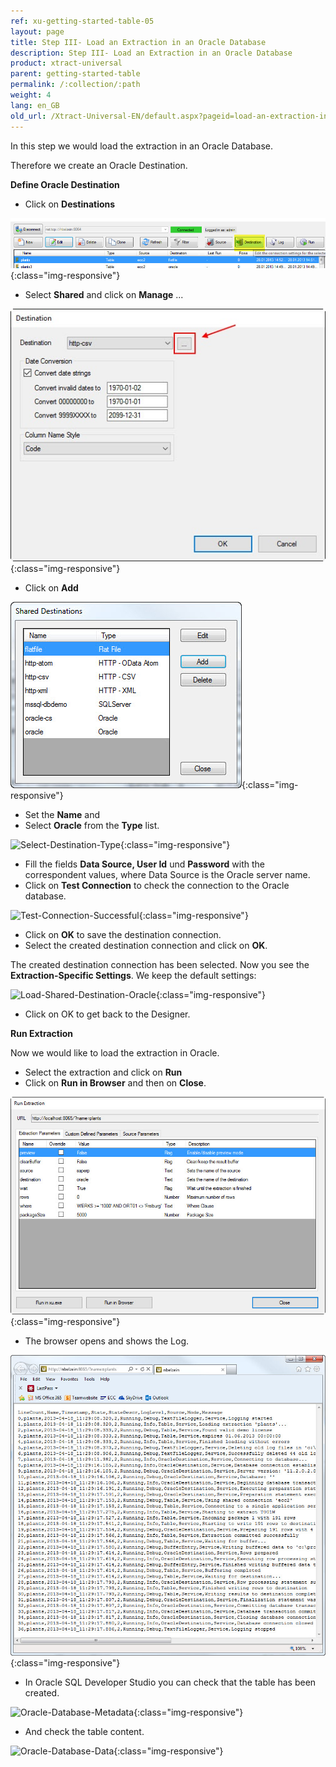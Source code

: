 ```yaml
---
ref: xu-getting-started-table-05
layout: page
title: Step III- Load an Extraction in an Oracle Database
description: Step III- Load an Extraction in an Oracle Database
product: xtract-universal
parent: getting-started-table
permalink: /:collection/:path
weight: 4
lang: en_GB
old_url: /Xtract-Universal-EN/default.aspx?pageid=load-an-extraction-in-oracle
---
```


In this step we would load the extraction in an Oracle Database. 

Therefore we create an Oracle Destination. 

**Define Oracle Destination**

- Click on **Destinations**

![Load-Destinations](/img/content/Load-Destinations.jpg){:class="img-responsive"}

- Select **Shared** and click on **Manage** ... 

![Load-Manage-Shared-Destination](/img/content/Load-Manage-Shared-Destination.jpg){:class="img-responsive"}

- Click on **Add**

![Shared-Destinations](/img/content/Shared-Destinations.jpg){:class="img-responsive"}

- Set the **Name** and
- Select **Oracle** from the **Type** list.

![Select-Destination-Type](/img/content/Select-Destination-Type.jpg){:class="img-responsive"}

- Fill the fields **Data Source, User Id** und **Password** with the correspondent values, where Data Source is the Oracle server name.
- Click on **Test Connection** to check the connection to the Oracle database.

![Test-Connection-Successful](/img/content/Test-Connection-Successful.jpg){:class="img-responsive"}

- Click on **OK** to save the destination connection.  
- Select the created destination connection and click on **OK**.

The created destination connection has been selected. Now you see the **Extraction-Specific Settings**. We keep the default settings: 

![Load-Shared-Destination-Oracle](/img/content/Load-Shared-Destination-Oracle.jpg){:class="img-responsive"}

- Click on OK to get back to the Designer.             


**Run Extraction**
            
Now we would like to load the extraction in Oracle.
- Select the extraction and click  on **Run** 
- Click on **Run in Browser** and then on **Close**.

![Run-In-Browser-Oracle](/img/content/Run-In-Browser-Oracle.jpg){:class="img-responsive"}

- The browser opens and shows the Log.

![Run-In-Browser-Result-Oracle](/img/content/Run-In-Browser-Result-Oracle.jpg){:class="img-responsive"}

- In Oracle SQL Developer Studio you can check that the table has been created. 

![Oracle-Database-Metadata](/img/content/Oracle-Database-Metadata.jpg){:class="img-responsive"}

- And check the table content. 

![Oracle-Database-Data](/img/content/Oracle-Database-Data.jpg){:class="img-responsive"}
